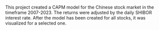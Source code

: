 This project created a CAPM model for the Chinese stock market in the timeframe 2007-2023. The returns were adjusted by the daily SHIBOR interest rate. After the model has been created for all stocks, it was visualized for a selected one.
